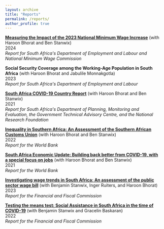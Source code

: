 ```yaml
---
layout: archive
title: "Reports"
permalink: /reports/
author_profile: true
---
```


**[Measuring the Impact of the 2023 National Minimum Wage Increase](https://www.labour.gov.za/DocumentCenter/Reports/Annual%20Reports/National%20Minimum%20Wage%20Report/2023/National%20Minimum%20Wage%20Report%202023.pdf)** (with Haroon Bhorat and Ben Stanwix) <br />
2024 <br />
*Report for South Africa's Department of Employment and Labour and National Minimum Wage Commission*

**Social Security Coverage among the Working-Age Population in South Africa** (with Haroon Bhorat and Jabulile Monnakgotla) <br />
2023 <br />
*Report for South Africa's Department of Employment and Labour*

**[South Africa COVID-19 Country Report](https://www.dpme.gov.za/Documents/SA%20COVID-19%20Report.pdf)** (with Haroon Bhorat and Ben Stanwix) <br />
2021 <br />
*Report for South Africa's Department of Planning, Monitoring and Evaluation, the Government Technical Advisory Centre, and the National Research Foundation*

**[Inequality in Southern Africa: An Assessment of the Southern African Customs Union](https://documents1.worldbank.org/curated/en/099125303072236903/pdf/P1649270c02a1f06b0a3ae02e57eadd7a82.pdf)** (with Haroon Bhorat and Ben Stanwix) <br />
2022 <br />
*Report for the World Bank*

**[South Africa Economic Update: Building back better from COVID-19, with a special focus on jobs](https://documents1.worldbank.org/curated/en/161431626102808095/pdf/Building-Back-Better-from-COVID-19-with-a-Special-Focus-on-Jobs.pdf)** (with Haroon Bhorat and Ben Stanwix) <br />
2021 <br />
*Report for the World Bank*

**[Investigating wage trends in South Africa: An assessment of the public sector wage bill](https://www.ffc.co.za/_files/ugd/b8806a_db0e9a8c316d47f18b4c664580dc10fe.pdf)** (with Benjamin Stanwix, Inger Ruiters, and Haroon Bhorat) <br />
2023  <br />
*Report for the Financial and Fiscal Commission*

**[Testing the means test: Social Assistance in South Africa in the time of COVID-19](https://www.ffc.co.za/_files/ugd/b8806a_48173b592bb444bbac9a3f041d64a44c.pdf)** (with Benjamin Stanwix and Gracelin Baskaran) <br />
2022  <br />
*Report for the Financial and Fiscal Commission*



